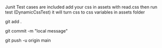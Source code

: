 Junit Test cases are included add your css in assets with read.css then run test (DynamicCssTest) it will turn css to css variables in assets folder

git add .

git commit -m "local message"

git push -u origin main